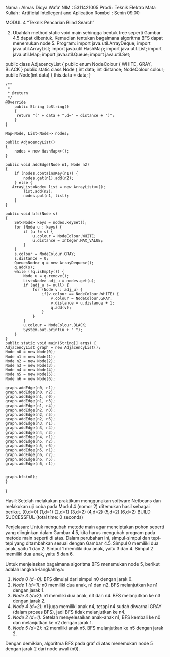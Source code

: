 Nama		: Almas Diqya Wafa’
NIM		: 5311421005
Prodi		: Teknik Elektro
Mata Kuliah	: Artificial Intellegent and Aplication
Rombel	: Senin 09.00

MODUL 4
“Teknik Pencarian Blind Search”

2.	Ubahlah method static void main sehingga bentuk tree seperti Gambar 4.5 dapat dibentuk. Kemudian tentukan bagaimana algoritma BFS dapat menemukan node 5.
Program:
import java.util.ArrayDeque; 
import java.util.ArrayList; 
import java.util.HashMap; 
import java.util.List; 
import java.util.Map; 
import java.util.Queue; 
import java.util.Set; 

public class AdjacencyList 
{ 
public enum NodeColour { WHITE, GRAY, BLACK } 
public static class Node 
{ 
int data; 
int distance; 
NodeColour colour; 
public Node(int data) 
{ 
            this.data = data; 
        } 
        
    /**
     *
     * @return
     */
    @Override
        public String toString() 
        { 
         return "(" + data + ",d=" + distance + ")"; 
        } 
    } 
    
    Map<Node, List<Node>> nodes; 
 
    public AdjacencyList() 
    { 
        nodes = new HashMap<>(); 
    } 
    
    public void addEdge(Node n1, Node n2) 
    { 
        if (nodes.containsKey(n1)) { 
            nodes.get(n1).add(n2); 
        } else { 
       ArrayList<Node> list = new ArrayList<>(); 
            list.add(n2); 
            nodes.put(n1, list); 
        } 
    } 
    
    public void bfs(Node s) 
    { 
        Set<Node> keys = nodes.keySet(); 
        for (Node u : keys) { 
            if (u != s) { 
                u.colour = NodeColour.WHITE; 
                u.distance = Integer.MAX_VALUE; 
            } 
        } 
        s.colour = NodeColour.GRAY; 
        s.distance = 0; 
        Queue<Node> q = new ArrayDeque<>(); 
        q.add(s); 
        while (!q.isEmpty()) { 
            Node u = q.remove(); 
            List<Node> adj_u = nodes.get(u); 
            if (adj_u != null) { 
                for (Node v : adj_u) { 
                    if(v.colour == NodeColour.WHITE) { 
                        v.colour = NodeColour.GRAY; 
                        v.distance = u.distance + 1; 
                        q.add(v); 
                    } 
                } 
            } 
            u.colour = NodeColour.BLACK; 
            System.out.print(u + " "); 
        } 
    } 
    public static void main(String[] args) { 
    AdjacencyList graph = new AdjacencyList(); 
    Node n0 = new Node(0); 
    Node n1 = new Node(1); 
    Node n2 = new Node(2); 
    Node n3 = new Node(3); 
    Node n4 = new Node(4); 
    Node n5 = new Node(5); 
    Node n6 = new Node(6); 
    
    graph.addEdge(n0, n1); 
    graph.addEdge(n0, n2); 
    graph.addEdge(n1, n0); 
    graph.addEdge(n1, n3); 
    graph.addEdge(n1, n4); 
    graph.addEdge(n2, n0); 
    graph.addEdge(n2, n5); 
    graph.addEdge(n2, n6); 
    graph.addEdge(n3, n1); 
    graph.addEdge(n3, n4);
    graph.addEdge(n4, n3); 
    graph.addEdge(n4, n1);
    graph.addEdge(n5, n2); 
    graph.addEdge(n5, n6);
    graph.addEdge(n5, n1); 
    graph.addEdge(n6, n2);
    graph.addEdge(n6, n5); 
    graph.addEdge(n6, n1);
    
    
    graph.bfs(n0); 
    }
}

Hasil:
Setelah melakukan praktikum menggunakan software Netbeans dan melakukan uji coba pada Modul 4 (nomor 2) ditemukan hasil sebagai berikut.
(0,d=0) (1,d=1) (2,d=1) (3,d=2) (4,d=2) (5,d=2) (6,d=2) BUILD SUCCESSFUL (total time: 0 seconds)

Penjelasan:
Untuk mengubah metode main agar menciptakan pohon seperti yang diinginkan dalam Gambar 4.5, kita harus mengubah program pada metode main seperti di atas. Dalam perubahan ini, simpul-simpul dan tepi-tepi yang ditambahkan sesuai dengan Gambar 4.5. Simpul 0 memiliki dua anak, yaitu 1 dan 2. Simpul 1 memiliki dua anak, yaitu 3 dan 4. Simpul 2 memiliki dua anak, yaitu 5 dan 6.

Untuk menjelaskan bagaimana algoritma BFS menemukan node 5, berikut adalah langkah-langkahnya:

1. *Node 0 (d=0):* BFS dimulai dari simpul n0 dengan jarak 0.
2. *Node 1 (d=1):* n0 memiliki dua anak, n1 dan n2. BFS melanjutkan ke n1 dengan jarak 1.
3. *Node 3 (d=2):* n1 memiliki dua anak, n3 dan n4. BFS melanjutkan ke n3 dengan jarak 2.
4. *Node 4 (d=2):* n1 juga memiliki anak n4, tetapi n4 sudah diwarnai GRAY (dalam proses BFS), jadi BFS tidak melanjutkan ke n4.
5. *Node 2 (d=1):* Setelah menyelesaikan anak-anak n1, BFS kembali ke n0 dan melanjutkan ke n2 dengan jarak 1.
6. *Node 5 (d=2):* n2 memiliki anak n5. BFS melanjutkan ke n5 dengan jarak 2.

Dengan demikian, algoritma BFS pada graf di atas menemukan node 5 dengan jarak 2 dari node awal (n0).

